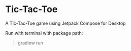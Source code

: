 # Tic-Tac-Toe
A Tic-Tac-Toe game using Jetpack Compose for Desktop

Run with terminal with package path:
>gradlew run
